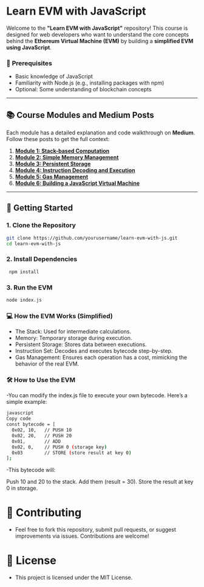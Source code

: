 # Learn EVM with JavaScript  

Welcome to the **"Learn EVM with JavaScript"** repository! This course is designed for web developers who want to understand the core concepts behind the **Ethereum Virtual Machine (EVM)** by building a **simplified EVM using JavaScript**.

### 🧠 **Prerequisites**
- Basic knowledge of JavaScript  
- Familiarity with Node.js (e.g., installing packages with npm)  
- Optional: Some understanding of blockchain concepts

---

## 📚 **Course Modules and Medium Posts**

Each module has a detailed explanation and code walkthrough on **Medium**. Follow these posts to get the full context:  

1. **[Module 1: Stack-based Computation](https://medium.com/@yourprofile/module-1-stack-based-computation)**  
2. **[Module 2: Simple Memory Management](https://medium.com/@yourprofile/module-2-memory-management)**  
3. **[Module 3: Persistent Storage](https://medium.com/@yourprofile/module-3-storage)**  
4. **[Module 4: Instruction Decoding and Execution](https://medium.com/@yourprofile/module-4-instruction-decoding)**  
5. **[Module 5: Gas Management](https://medium.com/@yourprofile/module-5-gas-management)**  
6. **[Module 6: Building a JavaScript Virtual Machine](https://medium.com/@yourprofile/module-6-building-a-javascript-vm)**  

---

## 🚀 **Getting Started**

### 1. Clone the Repository

```bash
git clone https://github.com/yourusername/learn-evm-with-js.git
cd learn-evm-with-js 
``` 

### 2. Install Dependencies
```bash
 npm install
```

### 3. Run the EVM
```bash
node index.js
```

### **💻 How the EVM Works (Simplified)**
- The Stack: Used for intermediate calculations.
- Memory: Temporary storage during execution.
- Persistent Storage: Stores data between executions.
- Instruction Set: Decodes and executes bytecode step-by-step.
- Gas Management: Ensures each operation has a cost, mimicking the behavior of the real EVM.

### **🛠 How to Use the EVM**
-You can modify the index.js file to execute your own bytecode. Here’s a simple example:

```bash
javascript
Copy code
const bytecode = [
  0x02, 10,   // PUSH 10
  0x02, 20,   // PUSH 20
  0x01,       // ADD
  0x02, 0,    // PUSH 0 (storage key)
  0x03        // STORE (store result at key 0)
];
```
-This bytecode will:

Push 10 and 20 to the stack.
Add them (result = 30).
Store the result at key 0 in storage.

# **🤝 Contributing**
- Feel free to fork this repository, submit pull requests, or suggest improvements via issues. Contributions are welcome!

# **📄 License**
- This project is licensed under the MIT License.
